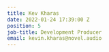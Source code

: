 ```yaml
---
title: Kev Kharas
date: 2022-01-24 17:39:00 Z
position: 5
job-title: Development Producer
email: kevin.kharas@novel.audio
---
```


